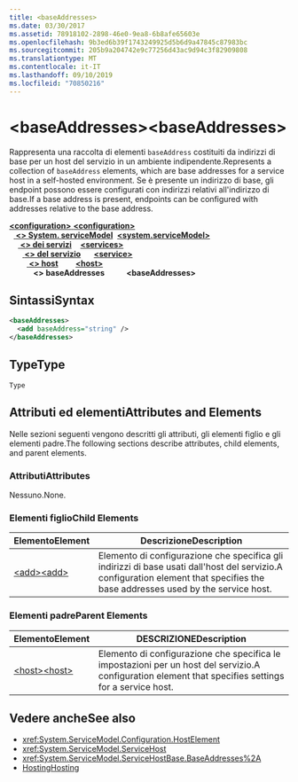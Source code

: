 ```yaml
---
title: <baseAddresses>
ms.date: 03/30/2017
ms.assetid: 78918102-2898-46e0-9ea8-6b8afe65603e
ms.openlocfilehash: 9b3ed6b39f1743249925d5b6d9a47845c87983bc
ms.sourcegitcommit: 205b9a204742e9c77256d43ac9d94c3f82909808
ms.translationtype: MT
ms.contentlocale: it-IT
ms.lasthandoff: 09/10/2019
ms.locfileid: "70850216"
---
```

# <a name="baseaddresses"></a><span data-ttu-id="bd746-101">\<baseAddresses></span><span class="sxs-lookup"><span data-stu-id="bd746-101">\<baseAddresses></span></span>
<span data-ttu-id="bd746-102">Rappresenta una raccolta di elementi `baseAddress` costituiti da indirizzi di base per un host del servizio in un ambiente indipendente.</span><span class="sxs-lookup"><span data-stu-id="bd746-102">Represents a collection of `baseAddress` elements, which are base addresses for a service host in a self-hosted environment.</span></span> <span data-ttu-id="bd746-103">Se è presente un indirizzo di base, gli endpoint possono essere configurati con indirizzi relativi all'indirizzo di base.</span><span class="sxs-lookup"><span data-stu-id="bd746-103">If a base address is present, endpoints can be configured with addresses relative to the base address.</span></span>  
  
<span data-ttu-id="bd746-104">[ **\<configuration>** ](../configuration-element.md)</span><span class="sxs-lookup"><span data-stu-id="bd746-104">[**\<configuration>**](../configuration-element.md)</span></span>\
<span data-ttu-id="bd746-105">&nbsp;&nbsp;[ **\<> System. serviceModel**](system-servicemodel.md)</span><span class="sxs-lookup"><span data-stu-id="bd746-105">&nbsp;&nbsp;[**\<system.serviceModel>**](system-servicemodel.md)</span></span>\
<span data-ttu-id="bd746-106">&nbsp;&nbsp;&nbsp;&nbsp;[ **\<> dei servizi**](services.md)</span><span class="sxs-lookup"><span data-stu-id="bd746-106">&nbsp;&nbsp;&nbsp;&nbsp;[**\<services>**](services.md)</span></span>\
<span data-ttu-id="bd746-107">&nbsp;&nbsp;&nbsp;&nbsp;&nbsp;&nbsp;[ **\<> del servizio**](service.md)</span><span class="sxs-lookup"><span data-stu-id="bd746-107">&nbsp;&nbsp;&nbsp;&nbsp;&nbsp;&nbsp;[**\<service>**](service.md)</span></span>\
<span data-ttu-id="bd746-108">&nbsp;&nbsp;&nbsp;&nbsp;&nbsp;&nbsp;&nbsp;&nbsp;[ **\<> host**](host.md)</span><span class="sxs-lookup"><span data-stu-id="bd746-108">&nbsp;&nbsp;&nbsp;&nbsp;&nbsp;&nbsp;&nbsp;&nbsp;[**\<host>**](host.md)</span></span>\
<span data-ttu-id="bd746-109">&nbsp;&nbsp;&nbsp;&nbsp;&nbsp;&nbsp;&nbsp;&nbsp;&nbsp;&nbsp; **\<> baseAddresses**</span><span class="sxs-lookup"><span data-stu-id="bd746-109">&nbsp;&nbsp;&nbsp;&nbsp;&nbsp;&nbsp;&nbsp;&nbsp;&nbsp;&nbsp;**\<baseAddresses>**</span></span>  
  
## <a name="syntax"></a><span data-ttu-id="bd746-110">Sintassi</span><span class="sxs-lookup"><span data-stu-id="bd746-110">Syntax</span></span>  
  
```xml  
<baseAddresses>
  <add baseAddress="string" />
</baseAddresses>
```  
  
## <a name="type"></a><span data-ttu-id="bd746-111">Type</span><span class="sxs-lookup"><span data-stu-id="bd746-111">Type</span></span>  
 `Type`  
  
## <a name="attributes-and-elements"></a><span data-ttu-id="bd746-112">Attributi ed elementi</span><span class="sxs-lookup"><span data-stu-id="bd746-112">Attributes and Elements</span></span>  
 <span data-ttu-id="bd746-113">Nelle sezioni seguenti vengono descritti gli attributi, gli elementi figlio e gli elementi padre.</span><span class="sxs-lookup"><span data-stu-id="bd746-113">The following sections describe attributes, child elements, and parent elements.</span></span>  
  
### <a name="attributes"></a><span data-ttu-id="bd746-114">Attributi</span><span class="sxs-lookup"><span data-stu-id="bd746-114">Attributes</span></span>  
 <span data-ttu-id="bd746-115">Nessuno.</span><span class="sxs-lookup"><span data-stu-id="bd746-115">None.</span></span>  
  
### <a name="child-elements"></a><span data-ttu-id="bd746-116">Elementi figlio</span><span class="sxs-lookup"><span data-stu-id="bd746-116">Child Elements</span></span>  
  
|<span data-ttu-id="bd746-117">Elemento</span><span class="sxs-lookup"><span data-stu-id="bd746-117">Element</span></span>|<span data-ttu-id="bd746-118">Descrizione</span><span class="sxs-lookup"><span data-stu-id="bd746-118">Description</span></span>|  
|-------------|-----------------|  
|[<span data-ttu-id="bd746-119">\<add></span><span class="sxs-lookup"><span data-stu-id="bd746-119">\<add></span></span>](add-of-baseaddresses.md)|<span data-ttu-id="bd746-120">Elemento di configurazione che specifica gli indirizzi di base usati dall'host del servizio.</span><span class="sxs-lookup"><span data-stu-id="bd746-120">A configuration element that specifies the base addresses used by the service host.</span></span>|  
  
### <a name="parent-elements"></a><span data-ttu-id="bd746-121">Elementi padre</span><span class="sxs-lookup"><span data-stu-id="bd746-121">Parent Elements</span></span>  
  
|<span data-ttu-id="bd746-122">Elemento</span><span class="sxs-lookup"><span data-stu-id="bd746-122">Element</span></span>|<span data-ttu-id="bd746-123">DESCRIZIONE</span><span class="sxs-lookup"><span data-stu-id="bd746-123">Description</span></span>|  
|-------------|-----------------|  
|[<span data-ttu-id="bd746-124">\<host></span><span class="sxs-lookup"><span data-stu-id="bd746-124">\<host></span></span>](host.md)|<span data-ttu-id="bd746-125">Elemento di configurazione che specifica le impostazioni per un host del servizio.</span><span class="sxs-lookup"><span data-stu-id="bd746-125">A configuration element that specifies settings for a service host.</span></span>|  
  
## <a name="see-also"></a><span data-ttu-id="bd746-126">Vedere anche</span><span class="sxs-lookup"><span data-stu-id="bd746-126">See also</span></span>

- <xref:System.ServiceModel.Configuration.HostElement>
- <xref:System.ServiceModel.ServiceHost>
- <xref:System.ServiceModel.ServiceHostBase.BaseAddresses%2A>
- [<span data-ttu-id="bd746-127">Hosting</span><span class="sxs-lookup"><span data-stu-id="bd746-127">Hosting</span></span>](../../../wcf/feature-details/hosting.md)

